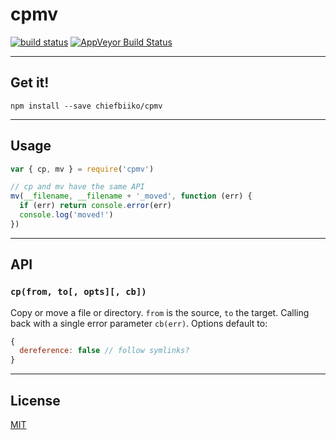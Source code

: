 # cpmv

[![build status](http://img.shields.io/travis/chiefbiiko/cpmv.svg?style=flat)](http://travis-ci.org/chiefbiiko/cpmv) [![AppVeyor Build Status](https://ci.appveyor.com/api/projects/status/github/chiefbiiko/cpmv?branch=master&svg=true)](https://ci.appveyor.com/project/chiefbiiko/cpmv)

***

## Get it!

`npm install --save chiefbiiko/cpmv`

***

## Usage

``` js
var { cp, mv } = require('cpmv')

// cp and mv have the same API
mv(__filename, __filename + '_moved', function (err) {
  if (err) return console.error(err)
  console.log('moved!')
})
```

***

## API

### `cp(from, to[, opts][, cb])`

Copy or move a file or directory. `from` is the source, `to` the target. Calling back with  a single error parameter `cb(err)`. Options default to:

``` js
{
  dereference: false // follow symlinks?
}
```

***

## License

[MIT](./license.md)